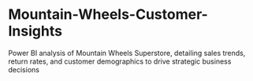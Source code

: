 # Mountain-Wheels-Customer-Insights
Power BI analysis of Mountain Wheels Superstore, detailing sales trends, return rates, and customer demographics to drive strategic business decisions
